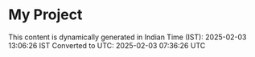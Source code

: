 # My Project

This content is dynamically generated in Indian Time (IST): 2025-02-03 13:06:26 IST
Converted to UTC: 2025-02-03 07:36:26 UTC
